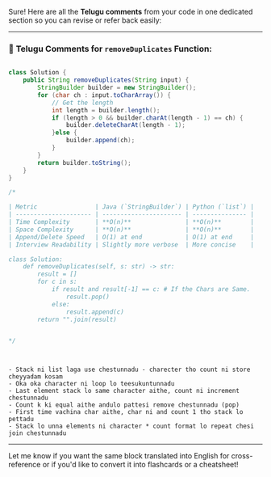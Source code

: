 Sure! Here are all the **Telugu comments** from your code in one dedicated section so you can revise or refer back easily:

---

### 📝 **Telugu Comments for `removeDuplicates` Function:**
```java

class Solution {
    public String removeDuplicates(String input) {
        StringBuilder builder = new StringBuilder();
        for (char ch : input.toCharArray()) {
            // Get the length
            int length = builder.length();
            if (length > 0 && builder.charAt(length - 1) == ch) {
                builder.deleteCharAt(length - 1);
            }else {
                builder.append(ch);
            }
        }   
        return builder.toString();
    }
}

/*

| Metric                | Java (`StringBuilder`) | Python (`list`) |
| --------------------- | ---------------------- | --------------- |
| Time Complexity       | **O(n)**               | **O(n)**        |
| Space Complexity      | **O(n)**               | **O(n)**        |
| Append/Delete Speed   | O(1) at end            | O(1) at end     |
| Interview Readability | Slightly more verbose  | More concise    |

class Solution:
    def removeDuplicates(self, s: str) -> str:
        result = []
        for c in s:
            if result and result[-1] == c: # If the Chars are Same.
                result.pop()
            else:
                result.append(c)
        return "".join(result)


*/




```


```text
- Stack ni list laga use chestunnadu - charecter tho count ni store cheyyadam kosam
- Oka oka character ni loop lo teesukuntunnadu
- Last element stack lo same character aithe, count ni increment chestunnadu
- Count k ki equal aithe andulo pattesi remove chestunnadu (pop)
- First time vachina char aithe, char ni and count 1 tho stack lo pettadu
- Stack lo unna elements ni character * count format lo repeat chesi join chestunnadu
```

---

Let me know if you want the same block translated into English for cross-reference or if you'd like to convert it into flashcards or a cheatsheet!
